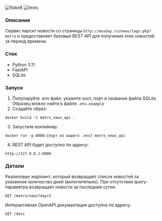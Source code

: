 ![flake8](https://github.com/Polyrom/metro-news-api/actions/workflows/linter.yml/badge.svg) ![tests](https://github.com/Polyrom/metro-news-api/actions/workflows/tests.yml/badge.svg)

### Описание
Сервис парсит новости со страницы `http://mosday.ru/news/tags.php?metro` 
и предоставляет базовый REST API для получения этих новостей за период времени.

### Стек
+ Python 3.11
+ FastAPI
+ SQLite

### Запуск
1. Популируйте .env файл: укажите хост, порт и название файла SQLite. 
Образец можно найти в файле `.env.example`
2. Создайте образ:
```bazaar
docker build -t metro_news_api .
```
3. Запустите контейнер:
```bazaar
docker run -p 8000:{порт из вашего .env} metro_news_api
```
4. REST API будет доступно по адресу:
```bazaar
http://127.0.0.1:8000
```

### Детали
Реализован эндпоинт, который возвращает список новостей за указанное 
количество дней (включительно). При отсутствии query-параметра 
возвращает новости за последние сутки.
```bazaar
GET /metro/news?day=3
```
Интерактивная OpenAPI документация доступна по адресу:
```bazaar
GET /docs
```
